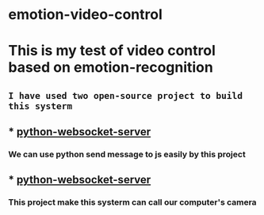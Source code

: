 emotion-video-control
=====================

# This is my test of video control based on emotion-recognition 

## ``I have used two open-source project to build this systerm ``

## * [python-websocket-server](https://github.com/TakeDumbbell/python-websocket-server)
### We can use python send message to js easily by this project  
## * [python-websocket-server](https://github.com/TakeDumbbell/face_classification)
### This project make this systerm can call our computer's camera
